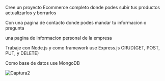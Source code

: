 Cree un proyecto Ecommerce completo donde podes subir tus productos actualizarlos y borrarlos

Con una pagina de contacto donde podes mandar tu informacion o pregunta 

una pagina de informacion personal de la empresa

Trabaje con  Node.js y como framework use Express.js  CRUD(GET, POST, PUT, y DELETE)

Como base de datos use MongoDB

![Captura2](https://user-images.githubusercontent.com/91352359/192123196-fc1dc5f7-53d0-465c-ba18-b67b1b37a1d0.PNG)
